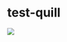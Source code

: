 # test-quill

![]([scr/assets/quill-bug.png](https://github.com/qw52655265/test-quill/blob/main/src/assets/quill-bug.png))
